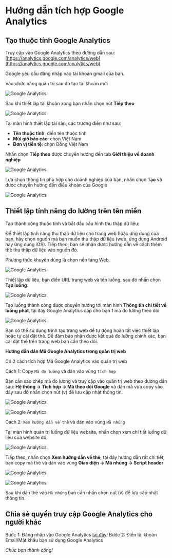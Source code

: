 # Hướng dẫn tích hợp Google Analytics

## Tạo thuộc tính Google Analytics

Truy cập vào Google Analytics theo đường dẫn sau: [https://analytics.google.com/analytics/web](https://analytics.google.com/analytics/web)

Google yêu cầu đăng nhập vào tài khoản gmail của bạn.

Vào chức năng quản trị sau đó tạo tài khoản mới

![Google Analytics](img/ga.jpg)

Sau khi thiết lập tài khoản xong bạn nhấn chọn nút **Tiếp theo**

![Google Analytics](img/ga-1.jpg)

Tại màn hình thiết lập tài sản, các trường điền như sau:

- **Tên thuộc tính**: điền tên thuộc tính
- **Múi giờ báo cáo**: chọn Việt Nam
- **Đơn vị tiền tệ**: chọn Đồng Việt Nam

Nhấn chọn **Tiếp theo** được chuyển hướng đến tab **Giới thiệu về doanh nghiệp**

![Google Analytics](img/ga_2.jpg)

Lựa chọn thông tin phù hợp cho doanh nghiệp của bạn, nhấn chọn **Tạo** và được chuyển hướng đến điều khoản của Google

![Google Analytics](img/ga-3.jpg)

## Thiết lập tính năng đo lường trên tên miền

Tạo thành công thuộc tính và bắt đầu cấu hình thu thập dữ liệu:

Để thiết lập tính năng thu thập dữ liệu cho trang web hoặc ứng dụng của bạn, hãy chọn nguồn mà bạn muốn thu thập dữ liệu (web, ứng dụng Android hay ứng dụng iOS). Tiếp theo, bạn sẽ nhận được hướng dẫn về cách thêm thẻ thu thập dữ liệu vào nguồn đó.

Phương thức khuyên dùng là chọn nền tảng Web.

![Google Analytics](img/ga-4.jpg)

Thiết lập dữ liệu, bạn điền URL trang web và tên luồng, sau đó nhấn chọn **Tạo luồng**.

![Google Analytics](img/ga-5.jpg)

Tạo luồng thành công được chuyển hướng tới màn hình **Thông tin chi tiết về luồng phát**, tại đây Google Analytics cấp cho bạn 1 mã đo lường theo dõi.

![Google Analytics](img/ga-7.jpg)

Bạn có thể sử dụng trình tạo trang web để tự động hoàn tất việc thiết lập hoặc tự cài đặt thẻ. Để đảm bảo nhận được kết quả đo lường chính xác, bạn cài đặt thẻ trên trang web bạn cần theo dõi.

**Hướng dẫn dán Mã Google Analytics trong quản trị web**

Có 2 cách tích hợp Mã Google Analytics vào quản trị web

Cách 1: Copy `Mã đo lường` và dán vào vùng `Tích hợp`

Bạn cần sao chép mã đo lường và truy cập vào quản trị web theo đường dẫn sau: **Hệ thống -> Tích hợp -> Mã theo dõi Google** và dán mã vừa copy vào đây sau đó nhấn chọn nút (v) để lưu cập nhật thông tin.

![Google Analytics](img/ga-8.jpg)

![Google Analytics](img/ga-8.1.jpg)

Cách 2: `Xem hướng dẫn về thẻ` và dán vào vùng `Mã nhúng`

Tại màn hình quản trị luồng dữ liệu website, nhấn chọn xem chi tiết luồng dữ liệu của website đó

![Google Analytics](img/ga-10.jpg)

Tiếp theo, nhấn chọn **Xem hướng dẫn về thẻ**, tại đây hướng dẫn rất chi tiết, bạn copy mã thẻ và dán vào vùng **Giao diện -> Mã nhúng -> Script header**

![Google Analytics](img/ga-6.jpg)

![Google Analytics](img/ga-9.jpg)

Sau khi dán thẻ vào `Mã nhúng` bạn cần nhấn chọn nút (v) để lưu cập nhật thông tin.

## Chia sẻ quyền truy cập Google Analytics cho người khác

Bước 1: Đăng nhập vào Google Analytics [tại đây](https://analytics.google.com/analytics/web)!
Bước 2: Điền tài khoản Email/Mật khẩu bạn sử dụng Google Analytics


_Chúc bạn thành công!_
